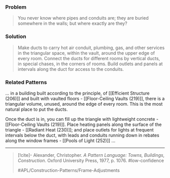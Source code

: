### Problem
>You never know where pipes and conduits are; they are buried somewhere in the walls; but where exactly are they?

### Solution
>Make ducts to carry hot air conduit, plumbing, gas, and other services in the triangular space, within the vault, around the upper edge of every room. Connect the ducts for different rooms by vertical ducts, in special chases, in the corners of rooms. Build outlets and panels at intervals along the duct for access to the conduits.

### Related Patterns
... in a building built according to the principle, of [[Efficient Structure (206)]] and built with vaulted floors - [[Floor-Ceiling Vaults (219)]], there is a triangular volume, unused, around the edge of every room. This is the most natural place to put the ducts.

Once the duct is in, you can fill up the triangle with lightweight concrete - [[Floor-Ceiling Vaults (219)]]. Place heating panels along the surface of the triangle - [[Radiant Heat (230)]]; and place outlets for lights at frequent intervals below the duct, with leads and conduits running down in rebates along the window frames - [[Pools of Light (252)]] ...

---

> [!cite]- Alexander, Christopher. _A Pattern Language: Towns, Buildings, Construction_. Oxford University Press, 1977, p. 1076.
> #low-confidence
>
> #APL/Construction-Patterns/Frame-Adjustments

